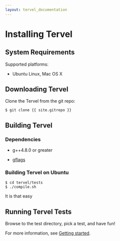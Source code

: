```yaml
---
layout: tervel_documentation
---
```


# Installing Tervel

## System Requirements

Supported platforms:

*   Ubuntu Linux, Mac OS X


## Downloading Tervel

Clone the Tervel from the git repo:

```
$ git clone {{ site.gitrepo }}
```

## Building Tervel

### Dependencies

* g++4.8.0 or greater

* [gflags](http://gflags.github.io/gflags/)

### Building Tervel on Ubuntu

    $ cd tervel/tests
    $ ./compile.sh

It is that easy
## Running Tervel Tests

Browse to the test directory, pick a test, and have fun!

For more information, see [Getting started](getting-started.html).
